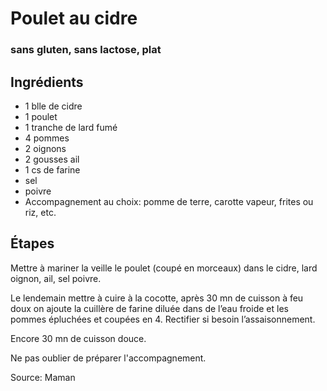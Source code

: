 # Poulet au cidre
### sans gluten, sans lactose, plat

## Ingrédients

- 1 blle de cidre 
- 1 poulet 
- 1 tranche de lard fumé 
- 4 pommes 
- 2 oignons 
- 2 gousses ail 
- 1 cs de farine 
- sel
- poivre 
- Accompagnement au choix: pomme de terre, carotte vapeur, frites ou riz, etc.

## Étapes

Mettre à mariner la veille le poulet (coupé en morceaux) dans le cidre, lard oignon, ail, sel poivre.
 
Le lendemain mettre à cuire à la cocotte, après 30 mn de cuisson à feu doux on ajoute la cuillère de farine diluée dans de l’eau froide et les pommes épluchées et coupées en 4. Rectifier si besoin l’assaisonnement.

Encore 30 mn de cuisson douce.

Ne pas oublier de préparer l'accompagnement.

Source: Maman